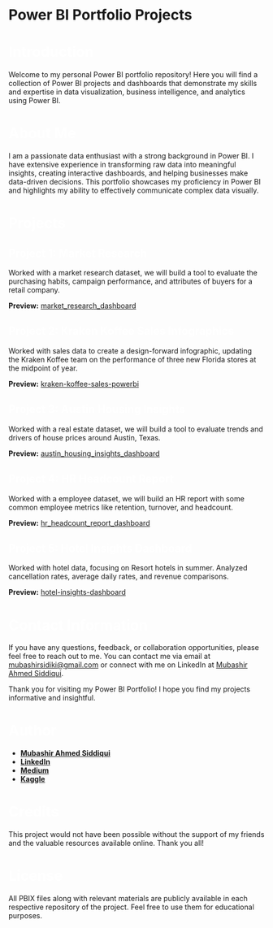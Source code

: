 # Power BI Portfolio Projects

<h1 style="color: white;">Introduction</h1>

Welcome to my personal Power BI portfolio repository! Here you will find a collection of Power BI projects and dashboards that demonstrate my skills and expertise in data visualization, business intelligence, and analytics using Power BI.

<h1 style="color: white;">About Me</h1>

I am a passionate data enthusiast with a strong background in Power BI. I have extensive experience in transforming raw data into meaningful insights, creating interactive dashboards, and helping businesses make data-driven decisions. This portfolio showcases my proficiency in Power BI and highlights my ability to effectively communicate complex data visually.
<h1 style="color: white;">Projects</h1>

<h2 style="color: white;">Project 1: Market Research</h2>

Worked with a market research dataset, we will build a tool to evaluate the purchasing habits, campaign performance, and attributes of buyers for a retail company.

**Preview:**
[market_research_dashboard](https://github.com/user-attachments/assets/5c81dba4-804e-4c8f-9b20-ac46bb2c7b3c)

<h2 style="color: white;">Project 2: Kraken Koffee Sales Infographics</h2>

Worked with sales data to create a design-forward infographic, updating the Kraken Koffee team on the performance of three new Florida stores at the midpoint of year.

**Preview:**
[kraken-koffee-sales-powerbi](https://github.com/user-attachments/assets/1a41a7bc-f200-4b01-b8ec-a975ab554e28)

<h2 style="color: white;">Project 3: Austin Housing Insights</h2>

Worked with a real estate dataset, we will build a tool to evaluate trends and drivers of house prices around Austin, Texas.

**Preview:**
[austin_housing_insights_dashboard](https://github.com/user-attachments/assets/cb8c98fb-bfa0-4c51-bbaf-c1045328d8a0)

<h2 style="color: white;">Project 4: HR Headcount Report</h2>

Worked with a employee dataset, we will build an HR report with some common employee metrics like retention, turnover, and headcount.

**Preview:**
[hr_headcount_report_dashboard](https://github.com/user-attachments/assets/afbdf9ce-014b-4213-b566-aadd68f53ffb)

<h2 style="color: white;">Project 5: Hotel Insights Dashboard</h2>

Worked with hotel data, focusing on Resort hotels in summer. Analyzed cancellation rates, average daily rates, and revenue comparisons.

**Preview:**
[hotel-insights-dashboard](https://github.com/user-attachments/assets/3b8d62ed-481d-49f0-bc1a-da6ee070bf49)

<h1 style="color: white;">Contact Information</h1>

If you have any questions, feedback, or collaboration opportunities, please feel free to reach out to me. You can contact me via email at [mubashirsidiki@gmail.com](mailto:mubashirsidiki@gmail.com) or connect with me on LinkedIn at [Mubashir Ahmed Siddiqui](https://www.linkedin.com/in/mubashirsidiki/).

Thank you for visiting my Power BI Portfolio! I hope you find my projects informative and insightful.

<h1 style="color: white;">Author</h1>

- [<ins><b>Mubashir Ahmed Siddiqui</b></ins>](https://www.github.com/mubashirsidiki)
- <b>[LinkedIn](https://www.linkedin.com/in/mubashirsidiki/)</b>
- <b>[Medium](https://medium.com/@mubashirsidiki)</b> 
- <b>[Kaggle](https://www.kaggle.com/mubashirsidiki)</b> 

<h1 style="color: white;">Credits</h1>

This project would not have been possible without the support of my friends and the valuable resources available online. Thank you all!

<h1 style="color: white;">License</h1>

All PBIX files along with relevant materials are publicly available in each respective repository of the project. Feel free to use them for educational purposes.
